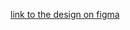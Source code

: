 <a href="https://www.figma.com/file/BNVCLu756ZFpPMC7ZFOOWq/Free-Figma-Materio-Admin-Dashboard-UI-Kit-(Community)?node-id=7247%3A38224"> link to the design on figma </a>